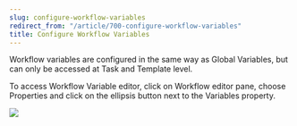 ```yaml
---
slug: configure-workflow-variables
redirect_from: "/article/700-configure-workflow-variables"
title: Configure Workflow Variables
---
```

Workflow variables are configured in the same way as Global Variables, but can only be accessed at Task and Template level.

To access Workflow Variable editor, click on Workflow editor pane, choose Properties and click on the ellipsis button next to the Variables property.

[![](https://s3.amazonaws.com/helpscout.net/docs/assets/565effd4c697915b26a5c620/images/57e263b99033606c1955b6a8/file-6jVr0ICL8O.png)](https://s3.amazonaws.com/helpscout.net/docs/assets/565effd4c697915b26a5c620/images/57e263b99033606c1955b6a8/file-6jVr0ICL8O.png)